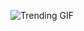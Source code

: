 
<!-- GIF_SECTION -->
![Trending GIF](https://media3.giphy.com/media/v1.Y2lkPThiYjIxNzcyYzR3NTR5aGN1dGliNWIxMGMzMHZ0M2RuZ3duMTF0YnVzb2N2a2xxMSZlcD12MV9naWZzX3NlYXJjaCZjdD1n/MZEIaQ799hT1VXMqz8/giphy.gif)
<!-- END_GIF_SECTION -->
